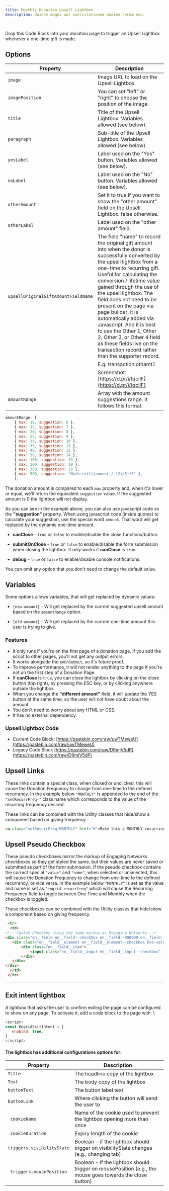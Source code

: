 ```yaml
---
title: Monthly Donation Upsell Lightbox
description: Quidem magni aut exercitationem maxime rerum eos.

---
```


Drop this Code Block into your donation page to trigger an Upsell Lightbox whenever a one-time gift is made.

## Options
| Property        | Description                                                                   |
| --------------- | ----------------------------------------------------------------------------- |
| `image`         | Image URL to load on the Upsell Lightbox.                                     |
| `imagePosition` | You can set "left" or "right" to choose the position of the image.             |
| `title`         | Title of the Upsell Lightbox. Variables allowed (see below).                  |
| `paragraph`     | Sub-title of the Upsell Lightbox. Variables allowed (see below).              |
| `yesLabel`      | Label used on the "Yes" button. Variables allowed (see below).                |
| `noLabel`       | Label used on the "No" button. Variables allowed (see below).                 |
| `otherAmount`   | Set it to true if you want to show the "other amount" field on the Upsell Lightbox. false otherwise. |
| `otherLabel`    | Label used on the "other amount" field.                                       |
| `upsellOriginalGiftAmountFieldName`     | The field "name" to record the original gift amount into when the donor is successfully converted by the upsell lightbox from a one-time to recurring gift. Useful for calculating the conversion / lifetime value gained through the use of the upsell lightbox. The field does not need to be present on the page via page builder, it is automatically added via Javascript. And it is best to use the Other 1, Other 2, Other 3, or Other 4 field as these fields live on the transaction record rather than the supporter record. 
|    | E.g. transaction.othamt1  |
|   | Screenshot: [https://d.pr/i/tqciIF](https://d.pr/i/tqciIF) |
| `amountRange`      | Array with the amount suggestions range. It follows this format:     | 
```javascript
amountRange: [
    { max: 10, suggestion: 0 },
    { max: 15, suggestion: 7 },
    { max: 20, suggestion: 8 },
    { max: 25, suggestion: 9 },
    { max: 30, suggestion: 10 },
    { max: 35, suggestion: 11 },
    { max: 40, suggestion: 12 },
    { max: 50, suggestion: 14 },
    { max: 100, suggestion: 15 },
    { max: 200, suggestion: 19 },
    { max: 300, suggestion: 29 },
    { max: 500, suggestion: "Math.ceil((amount / 12)/5)*5" },
    ],
```

The donation amount is compared to each `max` property and, when it's lower or equal, we'll return the equivalent `suggestion` value. If the suggested amount is 0 the lightbox will not display.

As you can see in the example above, you can also use javascript code as the **"suggestion"** property. When using javascript code (inside quotes) to calculate your suggestion, use the special word `amount`. That word will get replaced by the dynamic one-time amount.

* **canClose** - `true` or `false` to enable/disable the close functions/button.

* **submitOnClose** - `true` or `false` to enable/disable the form submission when closing the lightbox. It only works if **canClose** is `true`.

* **debug** - `true` or `false` to enable/disable console notifications.

You can omit any option that you don't need to change the default value.

## Variables

Some options allows variables, that will get replaced by dynamic values:

* `{new-amount}` - Will get replaced by the current suggested upsell amount based on the `amountRange` option.

* `{old-amount}` - Will get replaced by the current one-time amount this user is trying to give.


### Features 

* It only runs if you're on the first page of a donation page. If you add the script to other pages, you'll not get any output errors.
* It works alongside the `enOnSubmit`, so it's future proof.
* To improve performance, it will not render anything to the page if you're not on the first step of a Donation Page.
* If **canClose** is `true`, you can close the lightbox by clicking on the close button (top right), by pressing the ESC key, or by clicking anywhere outside the lightbox.
* When you change the **"different amount"** field, it will update the YES button at the same time, so the user will not have doubt about the amount.
* You don't need to worry about any HTML or CSS.
* It has no external dependency.


### Upsell Lightbox Code


* Current Code Block: [https://pastebin.com/raw/uwTMeweU](https://pastebin.com/raw/uwTMeweU) 
* Legacy Code Block [https://pastebin.com/raw/D9mjV5dP](https://pastebin.com/raw/D9mjV5dP)


## Upsell Links

These links contain a special class, when clicked or unclicked, this will cause the Donation Frequency to change from one-time to the defined recurrancy. In the example below `"MONTHLY"` is appended to the end of the `"setRecurrFreq-"` class name which corresponds to the value of the recurring frequency desired.

These links can be combined with the Utility classes that hide/show a component based on giving frequency.


```html
<a class="setRecurrFreq-MONTHLY" href="#">Make this a MONTHLY recurring gift!</a>
```

## Upsell Pseudo Checkbox

These pseudo checkboxes mirror the markup of Engaging Networks checkboxes so they get styled the same, but their values are never saved or submitted as part of the form submission. If the pseudo checkbox contains the correct special `"value"` and `"name"`, when selected or unselected, this will cause the Donation Frequency to change from one-time to the defined recurrancy, or vice versa. In the example below `"MONTHLY"` is set as the value and name is set as `"engrid.recurrfreq"` which will cause the Recurring Frequency field to toggle between One Time and Monthly when the checkbox is toggled.

These checkboxes can be combined with the Utility classes that hide/show a component based on giving frequency.

 
 ```html
  <tr>
   <td>
<!-- Custom Checkbox using the same markup as Engaging Networks -->
<div class="en__field en__field--checkbox en__field--000000 en__field--make_monthy pseudo-en-field has-value">
    <div class="en__field__element en__field__element--checkbox has-value">
        <div class="en__field__item">
            <input class="en__field__input en__field__input--checkbox" id="en__field_supporter_make_monthly" name="engrid.recurrfreq" type="checkbox" value="MONTHLY"> <label class="en__field__label en__field__label--item" for="en__field_supporter_make_monthly">Make this a MONTHLY recurring gift!</label>
        </div>
    </div>
</div>
   </td>
  </tr>
```

---

## Exit intent lightbox 

A lightbox that asks the user to confirm exiting the page can be configured to show on any page. To activate it, add a code block to the page with: \

 ```Javascript
<script>
const EngridExitIntent = {
	enabled: true,
}
</script>
```


#### The lightbox has additional configurations options for:

| Property                         | Description                                                                                   |
|----------------------------------|-----------------------------------------------------------------------------------------------|
| `Title`                          | The headline copy of the lightbox                                                             |
| `Text`                           | The body copy of the lightbox                                                                 |
| `buttonText`                     | The button label text                                                                         |
| `buttonLink`                     | Where clicking the button will send the user to                                               |
| ` cookieName`                   | Name of the cookie used to prevent the lightbox opening more than once                        |
| ` cookieDuration`               | Expiry length of the cookie                                                                   |
| `triggers.visibilityState`    | Boolean - if the lightbox should trigger on visibilityState changes (e.g., changing tab)      |
| ` triggers.mousePosition`       | Boolean - if the lightbox should trigger on mousePosition (e.g., the mouse goes towards the close button) |
